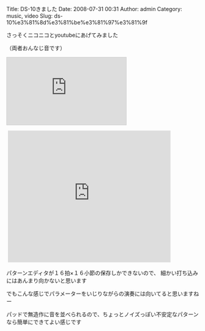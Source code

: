 Title: DS-10きました
Date: 2008-07-31 00:31
Author: admin
Category: music, video
Slug: ds-10%e3%81%8d%e3%81%be%e3%81%97%e3%81%9f

さっそくニコニコとyoutubeにあげてみました  
  
（両者おんなじ音です）

<iframe src="http://ext.nicovideo.jp/thumb/sm4125196" style="border: 1px solid rgb(204, 204, 204);" frameborder="0" height="176" scrolling="no" width="312">&lt;a
href="http://www.nicovideo.jp/watch/sm4125196"&gt;【ニコニコ動画】DS-10適当に&lt;/a&gt;</iframe>

 <object height="344" width="425"><param name="movie" value="http://www.youtube.com/v/JakGO6Edz5w&amp;hl=ja&amp;fs=1"></param><param name="allowFullScreen" value="true"></param><embed src="http://www.youtube.com/v/JakGO6Edz5w&amp;hl=ja&amp;fs=1" type="application/x-shockwave-flash" allowfullscreen="true" height="344" width="425">

</object>  
パターンエディタが１６拍×１６小節の保存しかできないので、  
細かい打ち込みにはあんまり向かないと思います

でもこんな感じでパラメーターをいじりながらの演奏には向いてると思いますねー

パッドで無造作に音を並べられるので、ちょっとノイズっぽい不安定なパターンなら簡単にできてよい感じです
